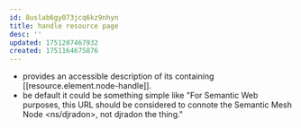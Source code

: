 ```yaml
---
id: 8uslab6gy073jcq6kz9nhyn
title: handle resource page
desc: ''
updated: 1751207467932
created: 1751164675876
---
```


- provides an accessible description of its containing [[resource.element.node-handle]]. 
- be default it could be something simple like "For Semantic Web purposes, this URL should be considered to connote the Semantic Mesh Node <ns/djradon>, not djradon the thing."
